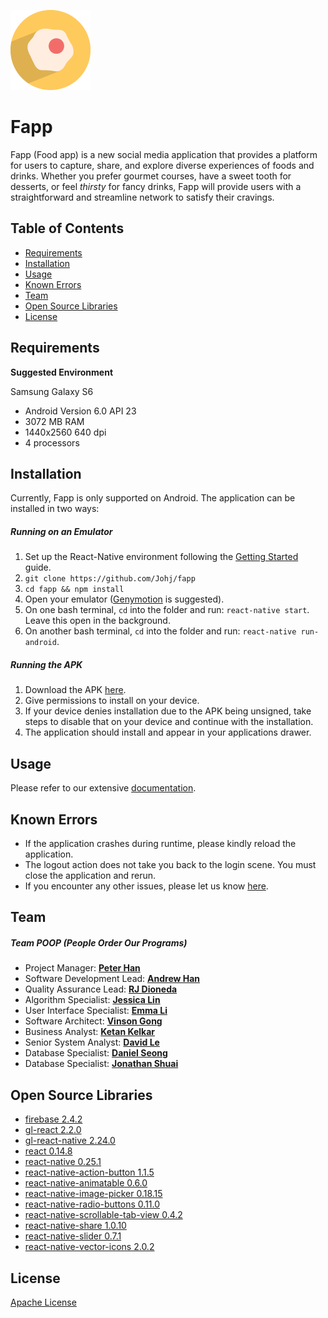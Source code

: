 ![alt text](https://raw.githubusercontent.com/Johj/fapp/master/src/images/logo.png "Fapp Icon")
# Fapp
Fapp (Food app) is a new social media application that provides a platform for users to capture, share, and explore diverse experiences of foods and drinks. Whether you prefer gourmet courses, have a sweet tooth for desserts, or feel *thirsty* for fancy drinks, Fapp  will provide users with a straightforward and streamline network to satisfy their cravings.

## Table of Contents
 - [Requirements](#requirements)
 - [Installation](#installation)
 - [Usage](#usage)
 - [Known Errors](#known-errors)
 - [Team](#team)
 - [Open Source Libraries](#open-source-libraries)
 - [License](#license)

## Requirements
**Suggested Environment**

Samsung Galaxy S6
 - Android Version 6.0 API 23
 - 3072 MB RAM
 - 1440x2560 640 dpi
 - 4 processors

## Installation
Currently, Fapp is only supported on Android. The application can be installed in two ways:

##### Running on an Emulator
1. Set up the React-Native environment following the [Getting Started](https://facebook.github.io/react-native/docs/getting-started.html) guide.
2. `git clone https://github.com/Johj/fapp`
3. `cd fapp && npm install`
5. Open your emulator ([Genymotion](https://www.genymotion.com/) is suggested).
6. On one bash terminal, `cd` into the folder and run: `react-native start`. Leave this open in the background.
7. On another bash terminal, `cd` into the folder and run: `react-native run-android`.

##### Running the APK
1. Download the APK [here](https://github.com/Johj/fapp/raw/master/app-release.apk).
2. Give permissions to install on your device.
3. If your device denies installation due to the APK being unsigned, take steps to disable that on your device and continue with the installation.
4. The application should install and appear in your applications drawer.

## Usage
Please refer to our extensive [documentation](https://github.com/Johj/fapp/tree/master/artifacts).

## Known Errors
 - If the application crashes during runtime, please kindly reload the application.
 - The logout action does not take you back to the login scene. You must close the application and rerun.
 - If you encounter any other issues, please let us know [here](https://github.com/Johj/fapp/issues).

## Team

##### Team POOP (People Order Our Programs)
 - Project Manager: **[Peter Han](https://github.com/Johj)**
 - Software Development Lead: **[Andrew Han](https://github.com/andrewthehan)**
 - Quality Assurance Lead: **[RJ Dioneda](https://github.com/dionedarj)**
 - Algorithm Specialist: **[Jessica Lin](https://github.com/jessicalin216)**
 - User Interface Specialist: **[Emma Li](https://github.com/emui1155665)**
 - Software Architect: **[Vinson Gong](https://github.com/vinsongong)**
 - Business Analyst: **[Ketan Kelkar](https://github.com/krkelkar)**
 - Senior System Analyst: **[David Le](https://github.com/ledavid79)**
 - Database Specialist: **[Daniel Seong](https://github.com/thedseong)**
 - Database Specialist: **[Jonathan Shuai](https://github.com/jonathanshuai)**

## Open Source Libraries
 - [firebase 2.4.2](https://www.firebase.com/)
 - [gl-react 2.2.0](https://github.com/ProjectSeptemberInc/gl-react)
 - [gl-react-native 2.24.0](https://github.com/ProjectSeptemberInc/gl-react-native)
 - [react 0.14.8](https://github.com/facebook/react)
 - [react-native 0.25.1](https://github.com/facebook/react-native)
 - [react-native-action-button 1.1.5](https://github.com/mastermoo/react-native-action-button)
 - [react-native-animatable 0.6.0](https://github.com/oblador/react-native-animatable)
 - [react-native-image-picker 0.18.15](https://github.com/marcshilling/react-native-image-picker)
 - [react-native-radio-buttons 0.11.0](https://github.com/ArnaudRinquin/react-native-radio-buttons)
 - [react-native-scrollable-tab-view 0.4.2](https://github.com/skv-headless/react-native-scrollable-tab-view)
 - [react-native-share 1.0.10](https://github.com/EstebanFuentealba/react-native-share)
 - [react-native-slider 0.7.1](https://github.com/jeanregisser/react-native-slider)
 - [react-native-vector-icons 2.0.2](https://github.com/oblador/react-native-vector-icons)

## License
[Apache License](https://raw.githubusercontent.com/Johj/fapp/master/LICENSE)
